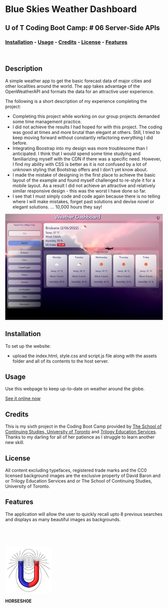 
# <Your-Project-Title>Blue Skies Weather Dashboard
## U of T Coding Boot Camp: # 06 Server-Side APIs 
### [Installation](#installation)  - [Usage](#usage)  - [Credits](#credits)  - [License](#license) - [Features](#Features)
&nbsp;
## Description
A simple weather app to get the basic forecast data of major cities and other localities around the world.  The app takes advantage of the OpenWeatherAPI and formats the data for an attractive user experience.

The following is a short description of my experience completing the project:

- Completing this project while working on our group projects demanded some time management practice.
- I did not achieve the results I had hoped for with this project.  The coding was good at times and more brutal than elegant at others.  Still, I tried to keep moving forward without constantly refactoring everything I did before.
- Integrating Boostrap into my design was more troublesome than I anticipated.  I think that I would spend some time studying and familiarizing myself with the CDN if there was a specific need.  However, I find my ability with CSS is better as it is not confused by a lot of unknown styling that Bootstrap offers and I don't yet know about.
- I made the mistake of designing in the first place to achieve the basic layout of the example and found myself challenged to re-style it for a mobile layout.  As a result I did not achieve an attractive and relatively similar responsive design - this was the worst I have done so far.
- I see that I must simply code and code again because there is no telling where I will make mistakes, forget past solutions and devise novel or elegant solutions. ... 10,000 hours they say!

![Screenshot](./assets/images/screenshot.png)

## Installation
To set up the website:
 - upload the index.html, style.css and script.js file along with the assets folder and all of its contents to the host server. 
## Usage
Use this webpage to keep up-to-date on weather around the globe.

[See it online now](https://h0rsesh0e.github.io/blueSkyData/)

## Credits
This is my sixth project in the Coding Boot Camp provided by [The School of Continuing Studies, University of Toronto](https://learn.utoronto.ca/) and [Trilogy Education Services](https://www.trilogyed.com/).  Thanks to my darling for all of her patience as I struggle to learn another new skill.

## License
All content excluding typefaces, registered trade marks and the CC0 licensed background images are the exclusive property of David Baron and or Trilogy Education Services and or The School of Continuing Studies, University of Toronto.

## Features
The application will allow the user to quickly recall upto 8 previous searches and displays as many beautiful images as backgrounds.



&nbsp;

&nbsp;

![test](./assets/images/toroid.png)


**H0RSESH0E**
